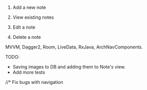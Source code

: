 1. Add a new note

2. View existing notes

3. Edit a note

4. Delete a note

MVVM, Dagger2, Room, LiveData, RxJava, ArchNavComponents. 

TODO: 
* Saving images to DB and adding them to Note's view.
* Add more tests

//* Fix bugs with navigation
